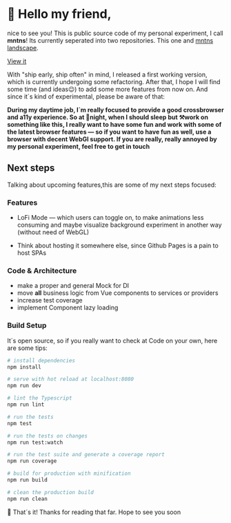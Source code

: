 # 👋 Hello my friend,

nice to see you! This is public source code of my
personal experiment, I call **mntns**! Its currently seperated into two 
repositories. This one and [mntns landscape](https://github.com/ThomasRutzer/mntns).

[View it](https://thomasrutzer.github.io/mntns/dist/)

With "ship early, ship often" in mind, I released a first working version, which
is currently undergoing some refactoring.
After that, I hope I will find some time (and ideas😉) to add some more features from now on.
And since it´s kind of experimental, please be aware of that:

**During my daytime job, I´m really focused to provide a good
crossbrowser and a11y experience. So at 🌃night, when I should sleep but ⚒️work
on something like this, I really want to have some fun and work with
some of the latest browser features — so if you want to have fun as well,
use a browser with decent WebGl support. If you are really, really annoyed by
my personal experiment, feel free to get in touch** 

## Next steps

Talking about upcoming features,this are some of my next steps focused:

### Features

* LoFi Mode — which users can toggle on, to make animations less
consuming and maybe visualize background experiment in another way (without need of WebGL)

* Think about hosting it somewhere else, since Github Pages is a pain to host SPAs

### Code & Architecture

* make a proper and general Mock for DI
* move **all** business logic from Vue components to services or providers
* increase test coverage
* implement Component lazy loading

### Build Setup

It´s open source, so if you really want to check at Code on your own,
here are some tips:

``` bash
# install dependencies
npm install

# serve with hot reload at localhost:8080
npm run dev

# lint the Typescript
npm run lint

# run the tests
npm test

# run the tests on changes
npm run test:watch

# run the test suite and generate a coverage report
npm run coverage

# build for production with minification
npm run build

# clean the production build
npm run clean
```

👋 That´s it! Thanks for reading that far. Hope to see you soon
